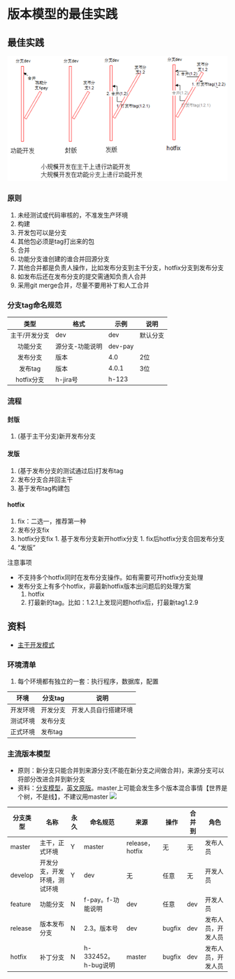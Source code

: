 # 版本模型的最佳实践

## 最佳实践
![](../file/git_workflow.png)

### 原则
1. 未经测试或代码审核的，不准发生产环境
1. 构建
  1. 开发包可以是分支
  1. 其他包必须是tag打出来的包
1. 合并
  1. 功能分支谁创建的谁合并回源分支
  1. 其他合并都是负责人操作，比如发布分支到主干分支，hotfix分支到发布分支
  1. 如发布后还在发布分支的提交需通知负责人合并
  1. 采用git merge合并，尽量不要用补丁和人工合并

### 分支tag命名规范
| 类型 | 格式 | 示例 | 说明 |
| :-: | - | - | - |
| 主干/开发分支 | dev | dev | 默认分支 |
| 功能分支 | 源分支-功能说明 | dev-pay |  |
| 发布分支 | 版本 | 4.0 | 2位 |
| 发布tag | 版本 | 4.0.1 | 3位 |
| hotfix分支 | h-jira号 | h-123 |  |

### 流程
#### 封版
1. (基于主干分支)新开发布分支

#### 发版
1. (基于发布分支的测试通过后)打发布tag
1. 发布分支合并回主干
1. 基于发布tag构建包

#### hotfix
1. fix：二选一，推荐第一种
  1. 发布分支fix
  1. hotfix分支fix
    1. 基于发布分支新开hotfix分支
    1. fix后hotfix分支合回发布分支
1. “发版”

注意事项
* 不支持多个hotfix同时在发布分支操作。如有需要可开hotfix分支处理
* 发布分支上有多个hotfix，非最新hotfix版本出问题后的处理方案
  1. hotfix
  1. 打最新的tag。比如：1.2.1上发现问题hotfix后，打最新tag1.2.9

## 资料
* [主干开发模式](https://mp.weixin.qq.com/s/Q6pvLcr7S2Xct8MGtjMofA)

### 环境清单
1. 每个环境都有独立的一套：执行程序，数据库，配置

| 环境 | 分支tag | 说明 |
| :----: | ---- | ---- |
| 开发环境 | 开发分支 | 开发人员自行搭建环境 |
| 测试环境 | 发布分支 |  |
| 正式环境 | 发布tag |  |

### 主流版本模型
* 原则：新分支只能合并到来源分支(不能在新分支之间做合并)，来源分支可以将部分改进合并到新分支
* 资料：[分支模型](http://blog.csdn.net/qq_34651940/article/details/51891767)，[英文原版](http://nvie.com/posts/a-successful-git-branching-model/)。master上可能会发生多个版本混合事情【世界是个树，不是线】，不建议用master
![](http://img.blog.csdn.net/20160716144249144?watermark/2/text/aHR0cDovL2Jsb2cuY3Nkbi5uZXQv/font/5a6L5L2T/fontsize/400/fill/I0JBQkFCMA==/dissolve/70/gravity/Center)

|分支类型 | 名称 | 永久 | 命名规范 | 来源 | 操作 | 合并到 | 角色 |
| -------- | ----- | ----- | ----- | ---- |----- | ----- | ---- |
| master | 主干，正式环境 | Y | master | release，hotfix | 无 | 无 | 发布人员 |
| develop  | 开发分支，开发环境，测试环境 | Y |  dev | 无 | 任意 | 无 | 开发人员 |
| feature | 功能分支 | N |  f-pay。f-功能说明 | dev | 任意 | dev | 开发人员 |
| release | 版本发布分支 | N | 2.3。版本号 | dev | bugfix | dev | 发布人员，开发人员 |
| hotfix | 补丁分支 | N | h-332452。h-bug说明 | master | bugfix | dev | 发布人员，开发人员 |
